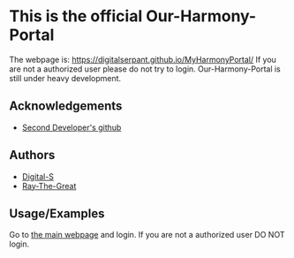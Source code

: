 
# This is the official Our-Harmony-Portal

The webpage is: https://digitalserpant.github.io/MyHarmonyPortal/
If you are not a authorized user please do not try to login. Our-Harmony-Portal is still under heavy development.





## Acknowledgements

 - [Second Developer's github](https://github.com/Ray-the-Great)


## Authors

- [Digital-S](https://github.com/DigitalSerpant)
- [Ray-The-Great](https://github.com/Ray-the-Great)

## Usage/Examples

Go to [the main webpage](https://digitalserpant.github.io/MyHarmonyPortal/) and login. If you are not a authorized user DO NOT login. 

